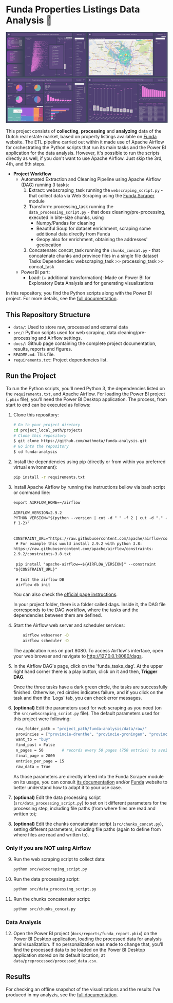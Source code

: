 # Funda Properties Listings Data Analysis 🏡

![Report preview](docs/figures/report_preview.png)

This project consists of **collecting**, **processing** and **analyzing** data of the Dutch real estate market, based on property listings available on [Funda](https://www.funda.nl/) website. The ETL pipeline carried out within it made use of Apache Airflow for orchestrating the Python scripts that run its main tasks and the Power BI application for the data analysis.
However, it's possible to run the scripts directly as well, if you don't want to use Apache Airflow. Just skip the 3rd, 4th, and 5th steps.

- **Project Workflow**
    - Automated Extraction and Cleaning Pipeline using Apache Airflow (DAG) running 3 tasks:
        1. **E**xtract: webscraping_task running the `webscraping_script.py` - that collect data via Web Scraping using the [Funda Scraper](https://github.com/whchien/funda-scraper) module
        2. **T**ransform: processing_task running the `data_processing_script.py` - that does cleaning/pre-processing, executed in bite-size chunks, using
            - Numpy/Pandas for cleaning
            - Beautiful Soup for dataset enrichment, scraping some additional data directly from Funda
            - Geopy also for enrichment, obtaining the addresses' geolocation
        3. Concatenate: concat_task running the `chunks_concat.py` - that concatenate chunks and province files in a single file dataset
  Tasks Dependencies: webscraping_task >> processing_task >> concat_task
    - PowerBI part:
        - **L**oad: (+ additional transformation): Made on Power BI for Exploratory Data Analysis and for generating visualizations

In this repository, you find the Python scripts along with the Power BI project. For more details, see the [full documentation](https://nathmota.github.io/funda-analysis/).

## This Repository Structure

- `data/`: Used to store raw, processed and external data
- `src/`: Python scripts used for web scraping, data cleaning/pre-processing and Airflow settings.
- `docs/`: Github page containing the complete project documentation, results, reports and figures.
- `README.md`: This file.
- `requirements.txt`: Project dependencies list.

## Run the Project

To run the Python scripts, you'll need Python 3, the dependencies listed on the `requirements.txt`, and Apache Airflow. 
For loading the Power BI project (`.pbix` file), you'll need the Power BI Desktop application. The process, from start to end can be executed as follows:
 
1. Clone this repository:
    ```bash
    # Go to your project diretory
    cd project_local_path/projects
    # Clone this repository
    $ git clone https://github.com/nathmota/funda-analysis.git
    # Go into the repository
    $ cd funda-analysis
    ```
2. Install the dependencies using pip (directly or from within you preferred virtual environment):
    ```bash
    pip install -r requirements.txt
    ```

3. Install Apache Airflow by running the instructions bellow via bash script or command line:
   ```
   export AIRFLOW_HOME=~/airflow
    
   AIRFLOW_VERSION=2.9.2
   PYTHON_VERSION="$(python --version | cut -d " " -f 2 | cut -d "." -f 1-2)"
    
    CONSTRAINT_URL="https://raw.githubusercontent.com/apache/airflow/constraints-${AIRFLOW_VERSION}/constraints-${PYTHON_VERSION}.txt"
    # For example this would install 2.9.2 with python 3.8: https://raw.githubusercontent.com/apache/airflow/constraints-2.9.2/constraints-3.8.txt
    
    pip install "apache-airflow==${AIRFLOW_VERSION}" --constraint "${CONSTRAINT_URL}"
    
    # Init the airflow DB
    airflow db init
    ```
   You can also check the [official page instructions](https://airflow.apache.org/docs/apache-airflow/stable/start.html).

   In your project folder, there is a folder called dags. Inside it, the DAG file corresponds to the DAG workflow, where the tasks and the dependencies between them are defined.

4. Start the Airflow web server and scheduler services:

   ```bash
       airflow webserver -D
       airflow scheduler -D
    ```
   The application runs on port 8080. To access Airflow's interface, open your web browser and navigate to http://127.0.0.1:8080/dags.

5. In the Airflow DAG's page, click on the 'funda_tasks_dag'. At the upper right hand corner there is a play button, click on it and then, **Trigger DAG**.

   Once the three tasks have a dark green circle, the tasks are successfully finished. Otherwise, red circles indicates failure, and if you click on the task and then the 'Logs' tab, you can check error messages.
    
6. **(optional)** Edit the parameters used for web scraping as you need (on the `src/webscraping_script.py` file). The default parameters used for this project were following:
   ```bash
    raw_folder_path = "project_path/funda-analysis/data/raw/"
    provincies = ["provincie-drenthe", "provincie-groningen", "provincie-flevoland", "provincie-friesland", "provincie-zeeland", "provincie-limburg", "provincie-utrecht", "provincie-overijssel","provincie-gelderland","provincie-noord-brabant","provincie-noord-holland","provincie-zuid-holland"]
    want_to = "buy"
    find_past = False
    n_pages = 50        # records every 50 pages (750 entries) to avoid loss in case of execution failure
    final_page = 2000
    entries_per_page = 15
    raw_data = True
    ```
   As those parameters are directly infeed into the Funda Scraper module on its usage, you can consult [its documentation](https://github.com/whchien/funda-scraper) and/or [Funda](https://www.funda.nl/) website to better understand how to adapt it to your use case.

7. **(optional)** Edit the data processing script (`src/data_processing_script.py`) to set on it different parameters for the processing step, including file paths (from where files are read and written to);

8. **(optional)** Edit the chunks concatenator script (`src/chunks_concat.py`), setting different parameters, including file paths (again to define from where files are read and written to).
   

### Only if you are NOT using Airflow

9. Run the web scraping script to collect data:
    ```bash
    python src/webscraping_script.py
    ```

10. Run the data processing script:
    ```bash
    python src/data_processing_script.py
    ```

11. Run the chunks concatenator script:
    ```bash
    python src/chunks_concat.py
    ```


### Data Analysis

12. Open the Power BI project (`docs/reports/funda_report.pbix`) on the Power BI Desktop application, loading the processed data for analysis and visualization. If no personalization was made to change that, you'll find the processed data to be loaded on the Power BI Desktop application stored on its default location, at `data/preprocessed/processed_data.csv`.

## Results
For checking an offline snapshot of the visualizations and the results I've produced in my analyzis, see the [full documentation](https://nathmota.github.io/funda-analysis/).
